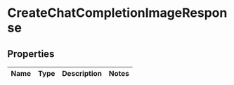 # CreateChatCompletionImageResponse

## Properties
Name | Type | Description | Notes
------------ | ------------- | ------------- | -------------
